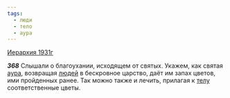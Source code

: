```yaml
---
tags:
  - люди
  - тело
  - аура
---
```


[Иерархия 1931г](https://127.0.0.1:4002/agni/1931)

___368___
Слышали о благоухании, исходящем от святых. Укажем, как святая [аура](../../../tags/#аура), возвращая [людей](../../../tags/#люди) в бескровное царство, даёт им запах цветов, ими пройденных ранее. Так можно также и лечить, прилагая к [телу](../../../tags/#тело) соответственные цветы.   

